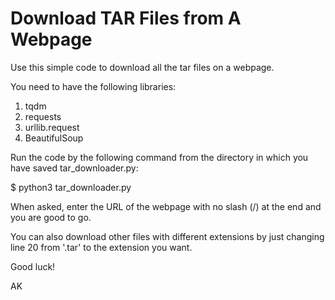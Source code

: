 # Download TAR Files from A Webpage

Use this simple code to download all the tar files on a webpage.

You need to have the following libraries:

  1. tqdm
  2. requests
  3. urllib.request
  4. BeautifulSoup
  
Run the code by the following command from the directory in which you have saved tar_downloader.py:
  
  $ python3 tar_downloader.py
  
When asked, enter the URL of the webpage with no slash (/) at the end and you are good to go.

You can also download other files with different extensions by just changing line 20 from '.tar' to the extension you want.

Good luck!

AK
